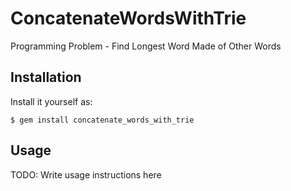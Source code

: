# ConcatenateWordsWithTrie

Programming Problem - Find Longest Word Made of Other Words

## Installation

Install it yourself as:

    $ gem install concatenate_words_with_trie

## Usage

TODO: Write usage instructions here


